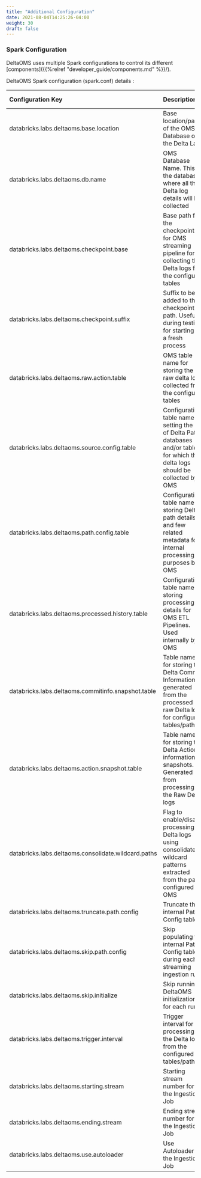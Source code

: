 ```yaml
---
title: "Additional Configuration"
date: 2021-08-04T14:25:26-04:00
weight: 30
draft: false
---
```


### Spark Configuration

DeltaOMS uses multiple Spark configurations to control its different [components]({{%relref "developer_guide/components.md" %}}/).

DeltaOMS Spark configuration (spark.conf) details :

| Configuration Key | Description | Required | Example | Default Value | Applies to components |
| :----------- | :----------- | ----------- | ----------- | ----------- | -------------------- |
| databricks.labs.deltaoms.base.location      | Base location/path of the OMS Database on the Delta Lake  | Y | dbfs:/spark-warehouse/oms.db, /tmp/spark-warehouse/oms.db | None | All |
| databricks.labs.deltaoms.db.name   | OMS Database Name. This is the database where all the Delta log details will be collected | Y | oms.db | None | All |
| databricks.labs.deltaoms.checkpoint.base  | Base path for the checkpoints for OMS streaming pipeline for collecting the Delta logs for the configured tables | Y | dbfs:/_oms_checkpoints/ | None | Ingestion |
| databricks.labs.deltaoms.checkpoint.suffix   | Suffix to be added to the checkpoint path. Useful during testing for starting off a fresh process | Y | _1234 | None | Ingestion |
| databricks.labs.deltaoms.raw.action.table   | OMS table name for storing the raw delta logs collected from the configured tables | N | oms_raw_actions | rawactions | Initialization |
| databricks.labs.deltaoms.source.config.table   | Configuration table name for setting the list of Delta Path, databases and/or tables for which the delta logs should be collected by OMS | N | oms_source_config | sourceconfig | Initialization |
| databricks.labs.deltaoms.path.config.table   | Configuration table name for storing Delta path details and few related metadata for internal processing purposes by OMS | N | oms_path_config | pathconfig | Initialization |
| databricks.labs.deltaoms.processed.history.table   | Configuration table name for storing processing details for OMS ETL Pipelines. Used internally by OMS | N | oms_processed_history | processedhistory | Initialization |
| databricks.labs.deltaoms.commitinfo.snapshot.table   | Table name for storing the Delta Commit Information generated from the processed raw Delta logs for configured tables/paths | N | oms_commitinfo_snapshots | commitinfosnapshots | Initialization |
| databricks.labs.deltaoms.action.snapshot.table  | Table name for storing the Delta Actions information snapshots. Generated from processing the Raw Delta logs | N | oms_action_snapshots | actionsnapshots | Initialization |
| databricks.labs.deltaoms.consolidate.wildcard.paths   | Flag to enable/disable processing Delta logs using consolidated wildcard patterns extracted from the path configured for OMS | N | false | true | Ingestion |
| databricks.labs.deltaoms.truncate.path.config   | Truncate the internal Path Config table  | N | false | false | Configuration |
| databricks.labs.deltaoms.skip.path.config   | Skip populating the internal Path Config tables during each streaming ingestion run  | N | true | false | Ingestion |
| databricks.labs.deltaoms.skip.initialize   | Skip running DeltaOMS initialization for each run  | N | true | false | Configuration, Ingestion  |
| databricks.labs.deltaoms.trigger.interval   | Trigger interval for processing the Delta logs from the configured tables/paths  | N | 30s | AvailableNow | Ingestion |
| databricks.labs.deltaoms.starting.stream | Starting stream number for the Ingestion Job | N | 10 | 1 | Ingestion |
| databricks.labs.deltaoms.ending.stream | Ending stream number for the Ingestion Job | N | 30 | 50 | Ingestion |
| databricks.labs.deltaoms.use.autoloader | Use Autoloader for the Ingestion Job | N | false | true | Ingestion |
